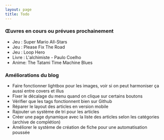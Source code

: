 ```yaml
---
layout: page
title: Todo
---
```


### Œuvres en cours ou prévues prochainement
- Jeu : Super Mario All-Stars
- Jeu : Please Fix The Road
- Jeu : Loop Hero
- Livre : L'alchimiste - Paulo Coelho
- Anime: The Tatami Time Machine Blues

### Améliorations du blog
- Faire fonctionner lightbox pour les images, voir si on peut harmoniser ça aussi entre covers et illus
- Fixer le décalage du menu quand on clique sur certains boutons
- Vérifier que les tags fonctionnent bien sur Github
- Réparer le layout des articles en version mobile
- Rajouter un système de tri pour les articles
- Créer une page dynamique avec la liste des articles selon les catégories (archive de complétion)
- Améliorer le système de création de fiche pour une automatisation poussée
